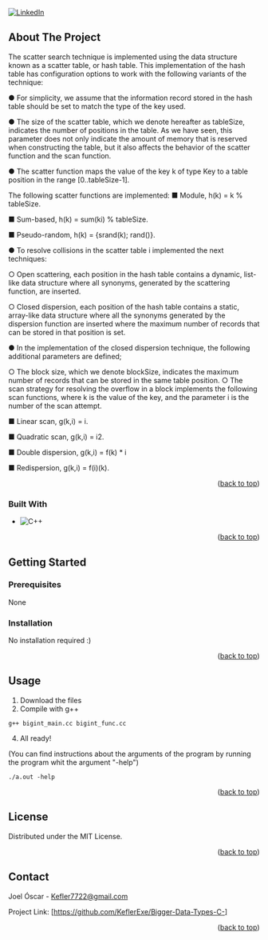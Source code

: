 [![LinkedIn][linkedin-shield]][linkedin-url]



<!-- ABOUT THE PROJECT -->
## About The Project

The scatter search technique is implemented using the data structure known as a scatter table, or hash table. This implementation of the hash table has configuration options to work with the following variants of the technique:

● For simplicity, we assume that the information record stored in the hash table
should be set to match the type of the key used.

● The size of the scatter table, which we denote hereafter as tableSize, indicates the
number of positions in the table. As we have seen, this parameter does not only indicate the
amount of memory that is reserved when constructing the table, but it also affects the behavior of the scatter function and the scan function.

● The scatter function maps the value of the key k of type Key to a table position in the range [0..tableSize-1].  

The following scatter functions are implemented:
■ Module, h(k) = k % tableSize.

■ Sum-based, h(k) = sum(ki) % tableSize.

■ Pseudo-random, h(k) = {srand(k); rand()}.

● To resolve collisions in the scatter table i implemented the next techniques:

○ Open scattering, each position in the hash table contains a dynamic, list-like data structure where all synonyms, generated by the scattering function, are inserted.

○ Closed dispersion, each position of the hash table contains a static, array-like data structure where all the synonyms generated by the dispersion function are inserted where the maximum number of records that can be stored in that position is set.

● In the implementation of the closed dispersion technique, the following additional parameters are defined;

○ The block size, which we denote blockSize, indicates the maximum number of records that can be stored in the same table position.
○ The scan strategy for resolving the overflow in a block
implements the following scan functions, where k is the value
of the key, and the parameter i is the number of the scan attempt.

■ Linear scan, g(k,i) = i.

■ Quadratic scan, g(k,i) = i2.

■ Double dispersion, g(k,i) = f(k) * i

■ Redispersion, g(k,i) = f(i)(k).

<p align="right">(<a href="#readme-top">back to top</a>)</p>



### Built With


* ![C++][C++.js]

<p align="right">(<a href="#readme-top">back to top</a>)</p>



<!-- GETTING STARTED -->
## Getting Started

### Prerequisites

None

### Installation

No installation required :)

<p align="right">(<a href="#readme-top">back to top</a>)</p>


<!-- USAGE EXAMPLES -->
## Usage

1. Download the files
2. Compile with g++
```
g++ bigint_main.cc bigint_func.cc
```
4. All ready!

(You can find instructions about the arguments of the program by running the program whit the argument "-help")
```
./a.out -help
```

<p align="right">(<a href="#readme-top">back to top</a>)</p>




<!-- LICENSE -->
## License

Distributed under the MIT License.

<p align="right">(<a href="#readme-top">back to top</a>)</p>



<!-- CONTACT -->
## Contact

Joel Óscar - Kefler7722@gmail.com

Project Link: [https://github.com/KeflerExe/Bigger-Data-Types-C-]

<p align="right">(<a href="#readme-top">back to top</a>)</p>



<!-- MARKDOWN LINKS & IMAGES -->
<!-- https://www.markdownguide.org/basic-syntax/#reference-style-links -->
[contributors-shield]: https://img.shields.io/github/contributors/github_username/repo_name.svg?style=for-the-badge
[contributors-url]: https://github.com/github_username/repo_name/graphs/contributors
[forks-shield]: https://img.shields.io/github/forks/github_username/repo_name.svg?style=for-the-badge
[forks-url]: https://github.com/github_username/repo_name/network/members
[stars-shield]: https://img.shields.io/github/stars/github_username/repo_name.svg?style=for-the-badge
[stars-url]: https://github.com/github_username/repo_name/stargazers
[issues-shield]: https://img.shields.io/github/issues/github_username/repo_name.svg?style=for-the-badge
[issues-url]: https://github.com/github_username/repo_name/issues
[license-shield]: https://img.shields.io/github/license/github_username/repo_name.svg?style=for-the-badge
[license-url]: https://github.com/github_username/repo_name/blob/master/LICENSE.txt
[linkedin-shield]: https://img.shields.io/badge/-LinkedIn-black.svg?style=for-the-badge&logo=linkedin&colorB=555
[linkedin-url]: https://www.linkedin.com/in/joel-%C3%B3scar-mart%C3%ADn-guti%C3%A9rrez-578ab8303
[product-screenshot]: images/screenshot.png
[Next.js]: https://img.shields.io/badge/next.js-000000?style=for-the-badge&logo=nextdotjs&logoColor=white
[Next-url]: https://nextjs.org/
[C++.js]: https://img.shields.io/badge/-C++-blue?logo=cplusplus
[React.js]: https://img.shields.io/badge/React-20232A?style=for-the-badge&logo=react&logoColor=61DAFB
[React-url]: https://reactjs.org/
[Vue.js]: https://img.shields.io/badge/Vue.js-35495E?style=for-the-badge&logo=vuedotjs&logoColor=4FC08D
[Vue-url]: https://vuejs.org/
[Angular.io]: https://img.shields.io/badge/Angular-DD0031?style=for-the-badge&logo=angular&logoColor=white
[Angular-url]: https://angular.io/
[Svelte.dev]: https://img.shields.io/badge/Svelte-4A4A55?style=for-the-badge&logo=svelte&logoColor=FF3E00
[Svelte-url]: https://svelte.dev/
[Laravel.com]: https://img.shields.io/badge/Laravel-FF2D20?style=for-the-badge&logo=laravel&logoColor=white
[Laravel-url]: https://laravel.com
[Bootstrap.com]: https://img.shields.io/badge/Bootstrap-563D7C?style=for-the-badge&logo=bootstrap&logoColor=white
[Bootstrap-url]: https://getbootstrap.com
[JQuery.com]: https://img.shields.io/badge/jQuery-0769AD?style=for-the-badge&logo=jquery&logoColor=white
[JQuery-url]: https://jquery.com 
